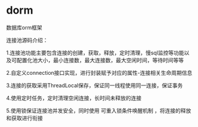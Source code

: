 # dorm
数据库orm框架

连接池源码介绍：

1.连接池功能主要包含连接的创建，获取，释放，定时清理，慢sql监控等功能以及可配置化池大小，最小连接数，最大连接数，最大空闲时间，等待时间等等</br>

2.自定义connection接口实现，进行封装赋予对应的属性-连接相关生命周期信息

3.连接的获取采用ThreadLocal保存，保证同一线程使用同一连接，保证事务

4.使用定时任务，定时清理空闲连接，长时间未释放的连接

5.使用锁保证连接池并发安全，同时使用 可重入锁条件唤醒机制 ，将连接的释放和获取进行衔接

